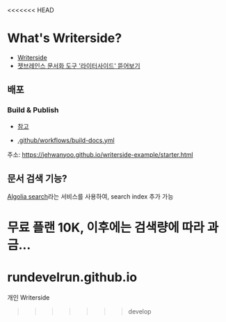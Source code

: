 <<<<<<< HEAD
# What's Writerside?

- [Writerside](https://www.jetbrains.com/ko-kr/writerside/)
- [젯브레인스 문서화 도구 '라이터사이드' 뜯어보기](https://yozm.wishket.com/magazine/detail/2314/)

## 배포

### Build & Publish

- [참고](https://www.jetbrains.com/help/writerside/deploy-docs-to-github-pages.html)

- [.github/workflows/build-docs.yml](.github/workflows/build-docs.yml)

주소: https://jehwanyoo.github.io/writerside-example/starter.html

## 문서 검색 기능?

[Algolia search](https://www.jetbrains.com/help/writerside/configure-search.html)라는 서비스를 사용하여, search index 추가 가능

무료 플랜 10K, 이후에는 검색량에 따라 과금...
=======
# rundevelrun.github.io
개인 Writerside
>>>>>>> develop
